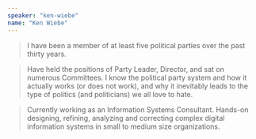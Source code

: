 ```yaml
---
speaker: "ken-wiebe"
name: "Ken Wiebe"
---
```


> I have been a member of at least five political parties
over the past thirty years.

> Have held the positions of Party Leader, Director, and sat on numerous
Committees. I know the political party system and how it actually works (or
does not work), and why it inevitably leads to the type of politics (and
politicians) we all love to hate.

> Currently working as an Information Systems Consultant. Hands-on designing,
refining, analyzing and correcting complex digital information systems in
small to medium size organizations.

